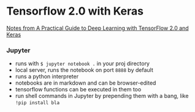 # Tensorflow 2.0 with Keras

[Notes from A Practical Guide to Deep Learning with TensorFlow 2.0 and Keras](https://github.com/Vadikus/practicalDL)

### Jupyter

- runs with `$ jupyter notebook .` in your proj directory
- local server, runs the notebook on port `8888` by default
- runs a python interpreter
- notebooks are in markdown and can be browser-edited
- tensorflow functions can be executed in them too
- run shell commands in Jupyter by prepending them with a bang, like `!pip install bla`
